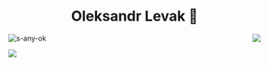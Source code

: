 <h1 align="center">Oleksandr Levak 👋</h1>

<img align='right' src="https://github-readme-stats.vercel.app/api?username=s-any-ok&show_icons=true&theme=radical" >
<p align="left"> <img src="https://komarev.com/ghpvc/?username=s-any-ok" alt="s-any-ok" /> </p>

[![](https://img.shields.io/badge/linkedin-%230077B5.svg?&style=for-the-badge&logo=linkedin&logoColor=white)](https://www.linkedin.com/in/oleksandr-levak-49a134161/)



